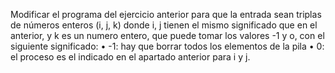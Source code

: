 Modificar el programa del ejercicio anterior para que la entrada sean triplas de números enteros (i, j, k) donde i, j 
tienen el mismo significado que en el anterior, y k es un numero entero, que puede tomar los valores -1 y o, con el siguiente significado:
• -1: hay que borrar todos los elementos de la pila
• 0: el proceso es el indicado en el apartado anterior para i y j.